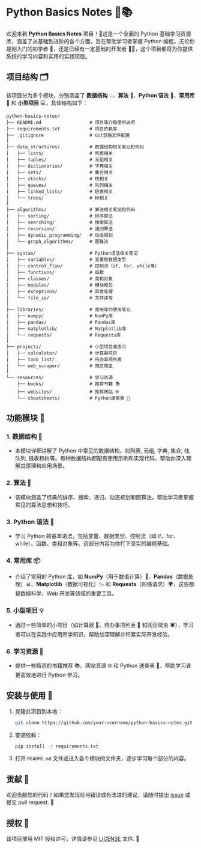 # Python Basics Notes 🐍📚

欢迎来到 **Python Basics Notes** 项目！🎉这是一个全面的 Python 基础学习资源库，涵盖了从基础到进阶的各个方面，旨在帮助学习者掌握 Python 编程。无论你是刚入门的初学者 🐣，还是已经有一定基础的开发者 👩‍💻，这个项目都将为你提供系统的学习内容和实用的实践项目。

## 项目结构 🗂️

该项目分为多个模块，分别涵盖了 **数据结构** 💡、**算法** 🔢、**Python 语法** 📖、**常用库** 🧰 和 **小型项目** 💻，具体结构如下：

```
python-basics-notes/
├── README.md                  # 项目简介和使用说明
├── requirements.txt           # 项目依赖库
├── .gitignore                 # Git忽略文件配置
│
├── data_structures/           # 数据结构相关笔记和代码
│   ├── lists/                 # 列表相关
│   ├── tuples/                # 元组相关
│   ├── dictionaries/          # 字典相关
│   ├── sets/                  # 集合相关
│   ├── stacks/                # 栈相关
│   ├── queues/                # 队列相关
│   ├── linked_lists/          # 链表相关
│   └── trees/                 # 树相关
│
├── algorithms/                # 算法相关笔记和代码
│   ├── sorting/               # 排序算法
│   ├── searching/             # 搜索算法
│   ├── recursion/             # 递归算法
│   ├── dynamic_programming/   # 动态规划
│   └── graph_algorithms/      # 图算法
│
├── syntax/                    # Python语法相关笔记
│   ├── variables/             # 变量和数据类型
│   ├── control_flow/          # 控制流（if, for, while等）
│   ├── functions/             # 函数
│   ├── classes/               # 类和对象
│   ├── modules/               # 模块和包
│   ├── exceptions/            # 异常处理
│   └── file_io/               # 文件读写
│
├── libraries/                 # 常用库的使用笔记
│   ├── numpy/                 # NumPy库
│   ├── pandas/                # Pandas库
│   ├── matplotlib/            # Matplotlib库
│   └── requests/              # Requests库
│
├── projects/                  # 小型项目或练习
│   ├── calculator/            # 计算器项目
│   ├── todo_list/             # 待办事项列表
│   └── web_scraper/           # 网页爬虫
│
└── resources/                 # 学习资源
    ├── books/                 # 推荐书籍 📚
    ├── websites/              # 推荐网站 🌐
    └── cheatsheets/           # Python速查表 📝
```

## 功能模块 🚀

### 1. **数据结构** 🧱

- 本模块详细讲解了 Python 中常见的数据结构，如列表, 元组, 字典, 集合, 栈, 队列, 链表和树等。每种数据结构都配有使用示例和实现代码，帮助你深入理解其原理和应用场景。

### 2. **算法** 🧠

- 该模块涵盖了经典的排序、搜索、递归、动态规划和图算法，帮助学习者掌握常见的算法思想和技巧。

### 3. **Python 语法** 📝

- 学习 Python 的基本语法，包括变量、数据类型、控制流（如 if、for、while）、函数、类和对象等。这部分内容为你打下坚实的编程基础。

### 4. **常用库** 📦

- 介绍了常用的 Python 库，如 **NumPy**（用于数值计算）🔢、**Pandas**（数据处理）📊、**Matplotlib**（数据可视化）📉 和 **Requests**（网络请求）🌍，这些都是数据科学、Web 开发等领域的重要工具。

### 5. **小型项目** 💡

- 通过一些简单的小项目（如计算器 🧮、待办事项列表 📝 和网页爬虫 🕷️），学习者可以在实践中应用所学知识，帮助加深理解并积累实际开发经验。

### 6. **学习资源** 🌟

- 提供一些精选的书籍推荐 📚、网站资源 🌐 和 Python 速查表 📝，帮助学习者更高效地进行 Python 学习。

## 安装与使用 🚀

1. 克隆此项目到本地：

   ```bash
   git clone https://github.com/your-username/python-basics-notes.git
   ```

2. 安装依赖：

   ```bash
   pip install -r requirements.txt
   ```

3. 打开 `README.md` 文件或进入各个模块的文件夹，逐步学习每个部分的内容。

## 贡献 🎉

欢迎贡献您的代码！如果您发现任何错误或有改进的建议，请随时提出 [issue](https://github.com/your-username/python-basics-notes/issues) 或提交 pull request. 🤝

## 授权 📝

该项目使用 MIT 授权许可，详情请参见 [LICENSE](https://chatgpt.com/c/LICENSE) 文件. 📄

